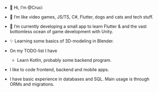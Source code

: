 - 👋 Hi, I’m @Cruci
- 👀 I’m like video games, JS/TS, C#, Flutter, dogs and cats and tech stuff.
- 🌱 I’m currently developing a small app to learn Flutter & and the vast bottomless ocean of game development with Unity.
- ✨ Learning some basics of 3D-modeling in Blender.

- On my TODO-list I have
  - Learn Kotlin, probably some backend program.
- I like to code frontend, backend and mobile apps.
- I have basic experience in databases and SQL. Main usage is through ORMs and migrations.

<!---
Cruci/Cruci is a ✨ special ✨ repository because its `README.md` (this file) appears on your GitHub profile.
You can click the Preview link to take a look at your changes.
--->

